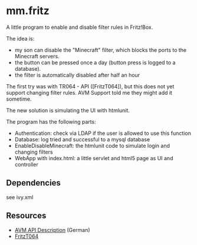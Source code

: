 # mm.fritz

A little program to enable and disable filter rules in Fritz!Box.

The idea is:
* my son can disable the "Minecraft" filter, which blocks the ports to the Minecraft servers.
* the button can be pressed once a day (button press is logged to a database).
* the filter is automatically disabled after half an hour

The first try was with TR064 - API ([FritzT064]), but this does not yet support changing filter rules.
AVM Support told me they might add it sometime.

The new solution is simulating the UI with htmlunit.

The program has the following parts:
- Authentication: check via LDAP if the user is allowed to use this function
- Database: log tried and successful to a mysql database
- EnableDisableMinecraft: the htmlunit code to simulate login and changing filters
- WebApp with index.html: a little servlet and html5 page as UI and controller 

## Dependencies

see ivy.xml

## Resources

* [AVM API Description](http://avm.de/service/schnittstellen/) (German)
* [FritzT064](https://github.com/mirthas/FritzTR064/tree/master/examples)
